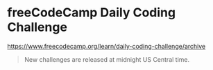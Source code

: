 # freeCodeCamp Daily Coding Challenge

https://www.freecodecamp.org/learn/daily-coding-challenge/archive

> New challenges are released at midnight US Central time.